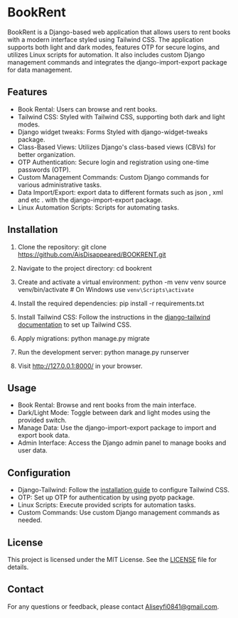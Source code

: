 # BookRent

BookRent is a Django-based web application that allows users to rent books with a modern interface styled using Tailwind CSS. The application supports both light and dark modes, features OTP for secure logins, and utilizes Linux scripts for automation. It also includes custom Django management commands and integrates the django-import-export package for data management.

## Features

- Book Rental: Users can browse and rent books.
- Tailwind CSS: Styled with Tailwind CSS, supporting both dark and light modes.
- Django widget tweaks: Forms Styled with django-widget-tweaks package.
- Class-Based Views: Utilizes Django's class-based views (CBVs) for better organization.
- OTP Authentication: Secure login and registration using one-time passwords (OTP).
- Custom Management Commands: Custom Django commands for various administrative tasks.
- Data Import/Export: export data to different formats such as json , xml and etc . with the django-import-export package.
- Linux Automation Scripts: Scripts for automating tasks.

## Installation

1. Clone the repository:
     git clone https://github.com/AisDisappeared/BOOKRENT.git
   
2. Navigate to the project directory:
     cd bookrent
   
3. Create and activate a virtual environment:
     python -m venv venv
   source venv/bin/activate  # On Windows use `venv\Scripts\activate`
   
4. Install the required dependencies:
     pip install -r requirements.txt
   
5. Install Tailwind CSS:
   Follow the instructions in the [django-tailwind documentation](https://django-tailwind.readthedocs.io/en/latest/installation.html) to set up Tailwind CSS.

6. Apply migrations:
     python manage.py migrate
     
7. Run the development server:
     python manage.py runserver
   
8. Visit http://127.0.0.1:8000/ in your browser.

## Usage

- Book Rental: Browse and rent books from the main interface.
- Dark/Light Mode: Toggle between dark and light modes using the provided switch.
- Manage Data: Use the django-import-export package to import and export book data.
- Admin Interface: Access the Django admin panel to manage books and user data.

## Configuration

- Django-Tailwind: Follow the [installation guide](https://django-tailwind.readthedocs.io/en/latest/installation.html) to configure Tailwind CSS.
- OTP: Set up OTP for authentication by using pyotp package.
- Linux Scripts: Execute provided scripts for automation tasks.
- Custom Commands: Use custom Django management commands as needed.

## License

This project is licensed under the MIT License. See the [LICENSE](LICENSE) file for details.

## Contact

For any questions or feedback, please contact [Aliseyfi0841@gmail.com](mailto:Aliseyfi0841@gmail.com).
